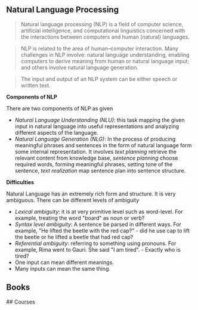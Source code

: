 ## Natural Language Processing

> Natural language processing (NLP) is a field of computer science, artificial intelligence, and computational linguistics concerned with the interactions between computers and human (natural) languages.

> NLP is related to the area of human–computer interaction. Many challenges in NLP involve: natural language understanding, enabling computers to derive meaning from human or natural language input; and others involve natural language generation.

> The input and output of an NLP system can be either speech or written text.

**Components of NLP**

There are two components of NLP as given

* *Natural Language Understanding (NLU)*: this task mapping the given input in natural language into useful representations and analyzing different aspects of the language.
* *Natural Language Generation (NLG)*: In the process of producing meaningful phrases and sentences in the form of natural language form some internal representation. It involves *text planning* retrieve the relevant content from knowledge base, *sentence planning* choose required words, forming meaningful phrases, setting tone of the sentence, *text realization* map sentence plan into sentence structure.

**Difficulties**

Natural Language has an extremely rich form and structure. It is very ambiguous. There can be different levels of ambiguity

* *Lexical ambiguity*: it is at very primitive level such as word-level. For example, treating the word "board" as noun or verb?
* *Syntax level ambiguity*: A sentence be parsed in different ways. For example, "He lifted the beetle with the red cap?" - did he use cap to lift the beetle or he lifted a beetle that had red cap?
* *Referential ambiguity*: referring to something using pronouns. For example, Rima went to Gauri. She said "I am tired". - Exactly who is tired?
* One input can mean different meanings.
* Many inputs can mean the same thing.


## Books

<div class="books" gid="1PBoxR8q_1ENjQWMaxaQZh1I_Q1W-we6s9cfCfqhm3_0"></div>
<div class="clearfix"></div>
## Courses

<div class="courses" gid="1k1ylxS36NsXDlaMam6LVYp-JxsDN2GSCB5ypprQjRs4"></div>